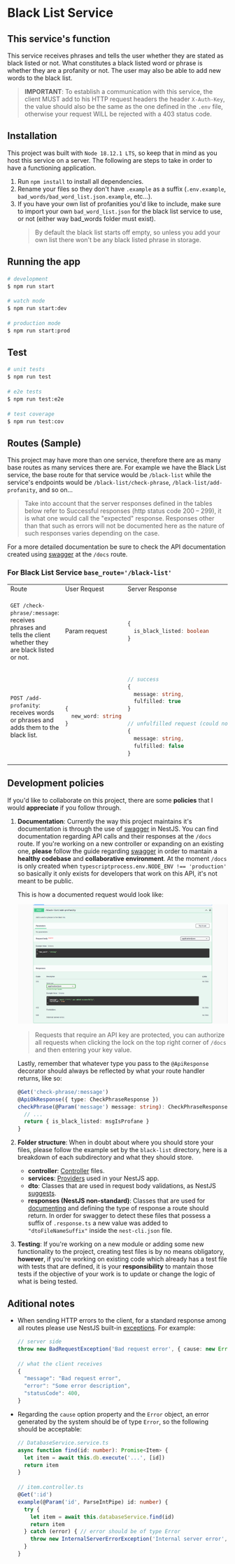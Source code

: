 # Black List Service

## This service's function

This service receives phrases and tells the user whether they are stated as black listed or not. What constitutes a black listed word or phrase is whether they are a profanity or not. The user may also be able to add new words to the black list.

> **IMPORTANT**: To establish a communication with this service, the client MUST add to his HTTP request headers the header `X-Auth-Key`, the value should also be the same as the one defined in the `.env` file, otherwise your request WILL be rejected with a 403 status code.

## Installation

This project was built with `Node 18.12.1 LTS`, so keep that in mind as you host this service on a server. The following are steps to take in order to have a functioning application.

1. Run `npm install` to install all dependencies.
2. Rename your files so they don't have `.example` as a suffix (`.env.example`, `bad_words/bad_word_list.json.example`, etc...).
3. If you have your own list of profanities you'd like to include, make sure to import your own `bad_word_list.json` for the black list service to use, or not (either way bad_words folder must exist).
    > By default the black list starts off empty, so unless you add your own list there won't be any black listed phrase in storage.

## Running the app

```bash
# development
$ npm run start

# watch mode
$ npm run start:dev

# production mode
$ npm run start:prod
```

## Test

```bash
# unit tests
$ npm run test

# e2e tests
$ npm run test:e2e

# test coverage
$ npm run test:cov
```

## Routes (Sample)

This project may have more than one service, therefore there are as many base routes as many services there are. For example we have the Black List service, the base route for that service would be `/black-list` while the service's endpoints would be `/black-list/check-phrase`, `/black-list/add-profanity`, and so on...

> Take into account that the server responses defined in the tables below refer to Successful responses (http status code 200 – 299), it is what one would call the "expected" response. Responses other than that such as errors will not be documented here as the nature of such responses varies depending on the case.

For a more detailed documentation be sure to check the API documentation created using [swagger](https://docs.nestjs.com/openapi/introduction) at the `/docs` route.

### For Black List Service `base_route='/black-list'`

<table>
<tr>
<td>Route</td>
<td>User Request</td>
<td>Server Response</td>
</tr>
<tr>
<td>

`GET /check-phrase/:message`: receives phrases and tells the client whether they are black listed or not.
</td>
<td>
Param request
</td>
<td>

```typescript
{  
  is_black_listed: boolean
}
```
</td>
</tr>
<tr>
<td>

`POST /add-profanity`: receives words or phrases and adds them to the black list.
</td>
<td>

```typescript
{
  new_word: string
}
```
</td>
<td>

```typescript
// success
{
  message: string,
  fulfilled: true
}

// unfulfilled request (could not add a new word)
{
  message: string,
  fulfilled: false
}
```
</td>
</tr>
</table>

## Development policies

If you'd like to collaborate on this project, there are some **policies** that I would **appreciate** if you follow through.

1. **Documentation**: Currently the way this project maintains it's documentation is through the use of [swagger](https://docs.nestjs.com/openapi/introduction) in NestJS. You can find documentation regarding API calls and their responses at the `/docs` route. If you're working on a new controller or expanding on an existing one, **please** follow the guide regarding [swagger](https://docs.nestjs.com/openapi/introduction) in order to mantain a **healthy codebase** and **collaborative environment**. At the moment `/docs` is only created when `typescriptprocess.env.NODE_ENV !== 'production'` so basically it only exists for developers that work on this API, it's not meant to be public.

    This is how a documented request would look like:

    ![swagger example](/docs/swaggerExample.png)

    > Requests that require an API key are protected, you can authorize all requests when clicking the lock on the top right corner of `/docs` and then entering your key value.

    Lastly, remember that whatever type you pass to the `@ApiResponse` decorator should always be reflected by what your route handler returns, like so:

    ```typescript
    @Get('check-phrase/:message')
    @ApiOkResponse({ type: CheckPhraseResponse })
    checkPhrase(@Param('message') message: string): CheckPhraseResponse {
      // ...
      return { is_black_listed: msgIsProfane }
    }
    ```

2. **Folder structure**: When in doubt about where you should store your files, please follow the example set by the `black-list` directory, here is a breakdown of each subdirectory and what they should store.
    * **controller**: [Controller](https://docs.nestjs.com/controllers) files.
    * **services**: [Providers](https://docs.nestjs.com/fundamentals/custom-providers) used in your NestJS app.
    * **dto**: Classes that are used in request body validations, as NestJS [suggests](https://docs.nestjs.com/techniques/validation#mapped-types).
    * **responses (NestJS non-standard)**: Classes that are used for [documenting](https://docs.nestjs.com/openapi/operations#responses) and defining the type of response a route should return. In order for swagger to detect these files that possess a suffix of `.response.ts` a new value was added to `"dtoFileNameSuffix"` inside the `nest-cli.json` file.

3. **Testing**: If you're working on a new module or adding some new functionality to the project, creating test files is by no means obligatory, **however**, if you're working on existing code which already has a test file with tests that are defined, it is your **responsibility** to mantain those tests if the objective of your work is to update or change the logic of what is being tested.

## Aditional notes

* When sending HTTP errors to the client, for a standard response among all routes please use NestJS built-in [exceptions](https://docs.nestjs.com/exception-filters#built-in-http-exceptions). For example:
  ```typescript
  // server side
  throw new BadRequestException('Bad request error', { cause: new Error(), description: 'Some error description' })

  // what the client receives
  {
    "message": "Bad request error",
    "error": "Some error description",
    "statusCode": 400,
  }
  ```

* Regarding the `cause` option property and the `Error` object, an error generated by the system should be of type `Error`, so the following should be acceptable:

  ```typescript
  // DatabaseService.service.ts
  async function find(id: number): Promise<Item> {
    let item = await this.db.execute('...', [id])
    return item
  }

  // item.controller.ts
  @Get(':id')
  example(@Param('id', ParseIntPipe) id: number) {
    try {
      let item = await this.databaseService.find(id)
      return item
    } catch (error) { // error should be of type Error
      throw new InternalServerErrorException('Internal server error', { cause: error, description: 'There was a problem finding an item with id=' + id })
    }
  }
  ```